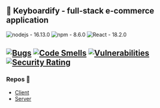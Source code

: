 ## 🎹 Keyboardify - full-stack e-commerce application 
![nodejs - 16.13.0](https://img.shields.io/badge/nodejs-16.13.0-5c9357?style=for-the-badge&logo=node.js&logoColor=white)
![npm - 8.6.0](https://img.shields.io/badge/npm-8.6.0-c82c2b?style=for-the-badge&logo=npm&logoColor=white)
![React - 18.2.0](https://img.shields.io/badge/React-18.2.0-5ccfee?style=for-the-badge&logo=react&logoColor=white)

[![Bugs](https://sonarcloud.io/api/project_badges/measure?project=FoxSaysDerp_keyboardify-client&metric=bugs)](https://sonarcloud.io/summary/new_code?id=FoxSaysDerp_keyboardify-client)
[![Code Smells](https://sonarcloud.io/api/project_badges/measure?project=FoxSaysDerp_keyboardify-client&metric=code_smells)](https://sonarcloud.io/summary/new_code?id=FoxSaysDerp_keyboardify-client)
[![Vulnerabilities](https://sonarcloud.io/api/project_badges/measure?project=FoxSaysDerp_keyboardify-client&metric=vulnerabilities)](https://sonarcloud.io/summary/new_code?id=FoxSaysDerp_keyboardify-client)
[![Security Rating](https://sonarcloud.io/api/project_badges/measure?project=FoxSaysDerp_keyboardify-client&metric=security_rating)](https://sonarcloud.io/summary/new_code?id=FoxSaysDerp_keyboardify-client)
---
### Repos 📝
- [Client](https://github.com/foxsaysderp/keyboardify-client)
- [Server](https://github.com/foxsaysderp/keyboardify-server)